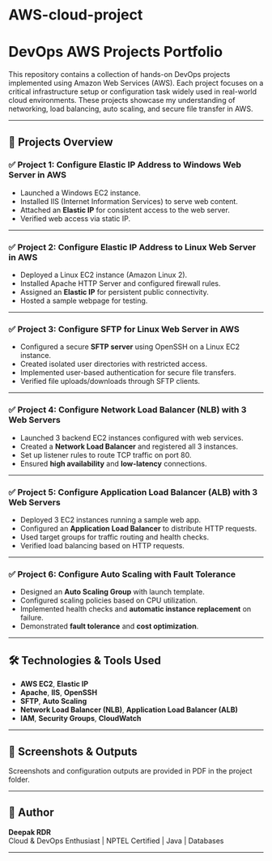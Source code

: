 # AWS-cloud-project

# DevOps AWS Projects Portfolio

This repository contains a collection of hands-on DevOps projects implemented using Amazon Web Services (AWS). Each project focuses on a critical infrastructure setup or configuration task widely used in real-world cloud environments. These projects showcase my understanding of networking, load balancing, auto scaling, and secure file transfer in AWS.

---

## 📁 Projects Overview

### ✅ Project 1: Configure Elastic IP Address to Windows Web Server in AWS
- Launched a Windows EC2 instance.
- Installed IIS (Internet Information Services) to serve web content.
- Attached an **Elastic IP** for consistent access to the web server.
- Verified web access via static IP.

---

### ✅ Project 2: Configure Elastic IP Address to Linux Web Server in AWS
- Deployed a Linux EC2 instance (Amazon Linux 2).
- Installed Apache HTTP Server and configured firewall rules.
- Assigned an **Elastic IP** for persistent public connectivity.
- Hosted a sample webpage for testing.

---

### ✅ Project 3: Configure SFTP for Linux Web Server in AWS
- Configured a secure **SFTP server** using OpenSSH on a Linux EC2 instance.
- Created isolated user directories with restricted access.
- Implemented user-based authentication for secure file transfers.
- Verified file uploads/downloads through SFTP clients.

---

### ✅ Project 4: Configure Network Load Balancer (NLB) with 3 Web Servers
- Launched 3 backend EC2 instances configured with web services.
- Created a **Network Load Balancer** and registered all 3 instances.
- Set up listener rules to route TCP traffic on port 80.
- Ensured **high availability** and **low-latency** connections.

---

### ✅ Project 5: Configure Application Load Balancer (ALB) with 3 Web Servers
- Deployed 3 EC2 instances running a sample web app.
- Configured an **Application Load Balancer** to distribute HTTP requests.
- Used target groups for traffic routing and health checks.
- Verified load balancing based on HTTP requests.

---

### ✅ Project 6: Configure Auto Scaling with Fault Tolerance
- Designed an **Auto Scaling Group** with launch template.
- Configured scaling policies based on CPU utilization.
- Implemented health checks and **automatic instance replacement** on failure.
- Demonstrated **fault tolerance** and **cost optimization**.

---

## 🛠️ Technologies & Tools Used
- **AWS EC2**, **Elastic IP**
- **Apache**, **IIS**, **OpenSSH**
- **SFTP**, **Auto Scaling**
- **Network Load Balancer (NLB)**, **Application Load Balancer (ALB)**
- **IAM**, **Security Groups**, **CloudWatch**

---

## 📸 Screenshots & Outputs
Screenshots and configuration outputs are provided in PDF in the project folder.

---

## 📌 Author
**Deepak RDR**  
Cloud & DevOps Enthusiast | NPTEL Certified | Java | Databases  

---



